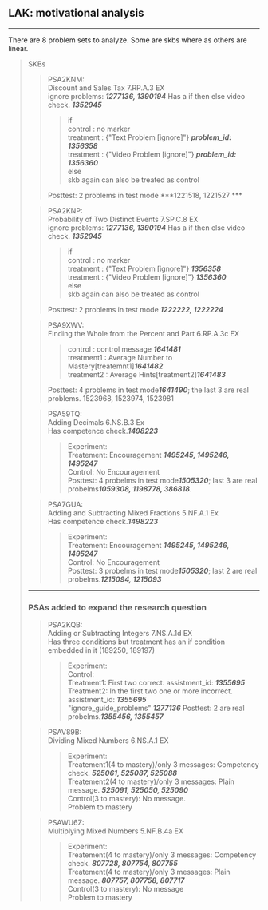 ## LAK: motivational analysis

--------------------------------
There are 8 problem sets to analyze. Some are skbs where as others are linear.

>SKBs
>> PSA2KNM:<br/>
>> Discount and Sales Tax 7.RP.A.3 EX <br/>
>> ignore problems: ***1277136, 1390194***
>> Has a if then else video check. ***1352945***<br/>
>>> if <br/> 
>>> control : no marker <br/>
>>> treatment : {"Text Problem \[ignore\]"}  ***problem_id: 1356358***<br/>
>>> treatment : {"Video Problem \[ignore\]"} ***problem_id: 1356360***<br/>
>>> else <br/>
>>> skb again can also be treated as control <br/>
>>> 
>> Posttest: 2 problems in test mode ***1221518, 1221527 ***
> 
>> PSA2KNP: <br/>
>> Probability of Two Distinct Events 7.SP.C.8 EX<br/>
>> ignore problems: ***1277136, 1390194***
>> Has a if then else video check. ***1352945***<br/>
>>> if <br/> 
>>> control : no marker <br/>
>>> treatment : {"Text Problem \[ignore\]"} ***1356358***<br/>
>>> treatment : {"Video Problem \[ignore\]"} ***1356360***<br/>
>>> else <br/>
>>> skb again can also be treated as control <br/>
>>> 
>> Posttest: 2 problems in test mode ***1222222, 1222224***
> 
>> PSA9XWV: <br/>
> Finding the Whole from the Percent and Part 6.RP.A.3c EX<br/>
>>> control : control message ***1641481***<br/>
>>> treatment1 : Average Number to Mastery\[treatemnt1\]***1641482***<br/>
>>> treatment2 : Average Hints\[treatment2\]***1641483***<br/>
>>> 
>> Posttest: 4 problems in test mode***1641490***; the last 3 are real problems. 1523968, 1523974, 1523981 
> 
>> PSA59TQ: <br/>
>> Adding Decimals 6.NS.B.3 Ex<br/>
>> Has competence check.***1498223***<br/>
>>> Experiment: <br/>
>>> Treatement: Encouragement ***1495245, 1495246, 1495247***<br/>
>>> Control: No Encouragement<br/>
>> Posttest: 4 probelms in test mode***1505320***; last 3 are real probelms***1059308, 1198778, 386818***.<br/>
> 
>> PSA7GUA: <br/>
>> Adding and Subtracting Mixed Fractions 5.NF.A.1 Ex<br/>
>> Has competence check.***1498223***<br/>
>>> Experiment: <br/>
>>> Treatement: Encouragement ***1495245, 1495246, 1495247***<br/>
>>> Control: No Encouragement<br/>
>> Posttest: 3 probelms in test mode***1505320***; last 2 are real probelms.***1215094, 1215093***<br/>
> --------------------------------
> ### PSAs added to expand the research question
> 
>> PSA2KQB: <br/>
>> Adding or Subtracting Integers 7.NS.A.1d EX<br/>
>> Has three conditions but treatment has an if condition embedded in it (189250, 189197) <br/>
>>> Experiment: <br/>
>>> Control: <br/>
>>> Treatment1: First two correct. assistment_id: ***1355695***<br/>
>>> Treatment2: In the first two one or more incorrect. assistment_id: ***1355695***<br/>
>>> "ignore_guide_problems" ***1277136*** 
>> Posttest: 2 are real probelms.***1355456, 1355457***<br/> 
> 
>> PSAV89B: <br/>
>> Dividing Mixed Numbers 6.NS.A.1 EX <br/>
>>> Experiment: <br/>
>>> Treatement1(4 to mastery)/only 3 messages: Competency check. ***525061, 525087, 525088***<br/>
>>> Treatement2(4 to mastery)/only 3 messages: Plain message. ***525091, 525050, 525090***<br/>
>>> Control(3 to mastery): No message. <br/>
>> Problem to mastery<br/>
>
>> PSAWU6Z: <br/>
>> Multiplying Mixed Numbers 5.NF.B.4a EX<br/>
>>> Experiment: <br/>
>>> Treatement(4 to mastery)/only 3 messages: Competency check. ***807728, 807754, 807755***<br/>
>>> Treatement(4 to mastery)/only 3 messages: Plain message. ***807757, 807758, 807717***<br/>
>>> Control(3 to mastery): No message<br/>
>> Problem to mastery<br/>
>









